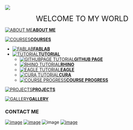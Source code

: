 <img src="http://www.freepngimg.com/download/networking/1-2-networking-free-download-png.png">
<p align="center">
<font size="+2">
WELCOME TO MY WORLD
</font>
</p>



 [![ABOUT ME](https://cdn2.iconfinder.com/data/icons/picol-vector/32/data_privacy-32.png )**ABOUT ME**](https://arjunhari2704.github.io/ABOUT-ME/)
 
 [![COURSES](https://cdn3.iconfinder.com/data/icons/document-icons-7/512/BT_binder-32.png)**COURSES**](https://arjunhari2704.github.io/)
  - [![FABLAB](https://cdn2.iconfinder.com/data/icons/3d-infographics/512/4-16.png)**FABLAB**](https://arjunhari2704.github.io/FABLAB/)
  - [![TUTORIAL](https://cdn2.iconfinder.com/data/icons/3d-infographics/512/4-16.png)**TUTORIAL**](https://arjunhari2704.github.io/)
     - [![GITHUBPAGE TUTORIAL](https://cdn0.iconfinder.com/data/icons/security-double-colour-blue-black-vol-1/52/cloud__data__security__safe-16.png)**GITHUB PAGE**](https://arjunhari2704.github.io/GITHUBPAGE-TUTORIAL/)
     - [![RHINO TUTORIAL](https://cdn0.iconfinder.com/data/icons/security-double-colour-blue-black-vol-1/52/cloud__data__security__safe-16.png)**RHINO**]( https://arjunhari2704.github.io/RHINO/)  
     - [![EAGLE TUTORIAL](https://cdn0.iconfinder.com/data/icons/security-double-colour-blue-black-vol-1/52/cloud__data__security__safe-16.png)**EAGLE**](https://arjunhari2704.github.io/EAGLE/)    
     - [![CURA TUTORIAL](https://cdn0.iconfinder.com/data/icons/security-double-colour-blue-black-vol-1/52/cloud__data__security__safe-16.png)**CURA**](https://arjunhari2704.github.io/CURA/) 
     - [![COURSE PROGRESS](https://cdn0.iconfinder.com/data/icons/security-double-colour-blue-black-vol-1/52/cloud__data__security__safe-16.png)**COURSE PROGRESS**](https://arjunhari2704.github.io/COURSE-PROGRESS/)  
  
  [![PROJECTS](https://cdn04.iconfinder.com/data/icons/essential-app-1/16/cluster-data-group-organize-32.png)**PROJECTS**](https://arjunhari2704.github.io/WATER-LEVEL-INDICATOR/)
  
[![GALLERY](https://cdn2.iconfinder.com/data/icons/picol-vector/32/data_privacy-32.png )**GALLERY**](https://arjunhari2704.github.io/ABOUT-ME/)

### CONTACT ME 
[![image](https://cdn3.iconfinder.com/data/icons/social-media-and-logos-brush/32/social_media_logo_youtube-64.png)](https://www.youtube.com/channel/UCQ8wt7XbnP1Pplk-VfwV9tQ) [![image](https://cdn3.iconfinder.com/data/icons/social-media-and-logos-brush/32/facebook_social_media_logo-64.png)](https://www.facebook.com/arjun.hari.395) ![image](https://cdn3.iconfinder.com/data/icons/social-media-and-logos-brush/32/social_media_logo_pinterest-64.png) [![image](https://cdn3.iconfinder.com/data/icons/social-media-and-logos-brush/32/social_media_logo_github-64.png)](https://github.com/arjunhari2704/)
